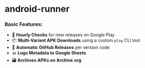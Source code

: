 # android-runner

### Basic Features:

- 🔁 **Hourly Checks** for new releases on Google Play
- 📦 **Multi-Variant APK Downloads** using a custom `play` CLI tool
- 📝 **Automatic GitHub Releases** per version code
- 📊 **Logs Metadata to Google Sheets**
- 🗃️ **Archives APKs on Archive.org**
